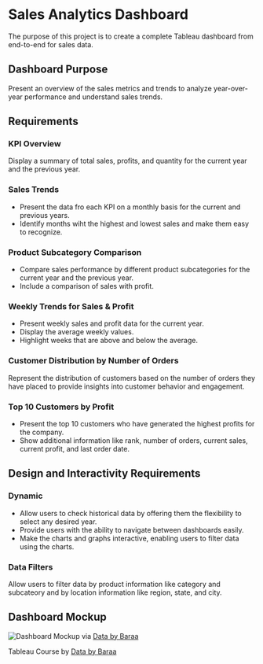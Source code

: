 # Sales Analytics Dashboard

The purpose of this project is to create a complete Tableau dashboard from end-to-end for sales data.

## Dashboard Purpose
Present an overview of the sales metrics and trends to analyze year-over-year performance and understand sales trends.

## Requirements
### KPI Overview
Display a summary of total sales, profits, and quantity for the current year and the previous year.

### Sales Trends
- Present the data fro each KPI on a monthly basis for the current and previous years.
- Identify months wiht the highest and lowest sales and make them easy to recognize.

### Product Subcategory Comparison
- Compare sales performance by different product subcategories for the current year and the previous year.
- Include a comparison of sales with profit.

### Weekly Trends for Sales & Profit
- Present weekly sales and profit data for the current year.
- Display the average weekly values.
- Highlight weeks that are above and below the average.

### Customer Distribution by Number of Orders
Represent the distribution of customers based on the number of orders they have placed to provide insights into customer behavior and engagement.

### Top 10 Customers by Profit
- Present the top 10 customers who have generated the highest profits for the company.
- Show additional information like rank, number of orders, current sales, current profit, and last order date.

## Design and Interactivity Requirements
### Dynamic
- Allow users to check historical data by offering them the flexibility to select any desired year.
- Provide users with the ability to navigate between dashboards easily.
- Make the charts and graphs interactive, enabling users to filter data using the charts.

### Data Filters
Allow users to filter data by product information like category and subcateory and by location information like region, state, and city.

## Dashboard Mockup
![Dashboard Mockup](https://github.com/user-attachments/assets/19f085ab-77bc-4e9b-a576-27a9ef0f42c3)
via [Data by Baraa](https://www.youtube.com/@DataWithBaraa)

Tableau Course by [Data by Baraa](https://www.youtube.com/@DataWithBaraa)
